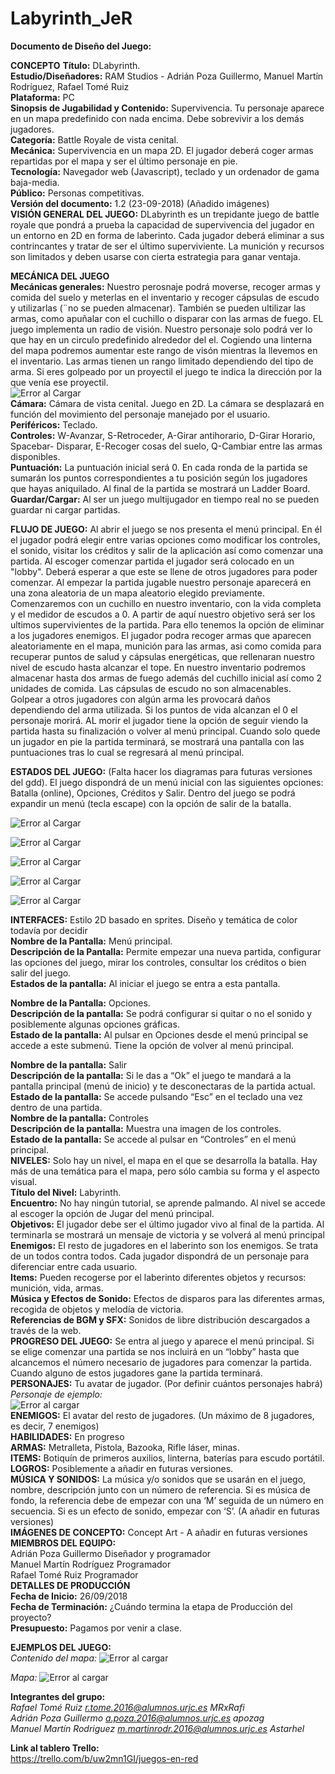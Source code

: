 # Labyrinth_JeR
**Documento de Diseño del Juego:**

**CONCEPTO**
**Título:** DLabyrinth.  
**Estudio/Diseñadores:**  RAM Studios - Adrián Poza Guillermo, Manuel Martín Rodríguez, Rafael Tomé Ruiz  
**Plataforma:** PC  
**Sinopsis de Jugabilidad y Contenido:** Supervivencia. Tu personaje aparece en un mapa predefinido con nada encima. Debe sobrevivir a los demás jugadores.  
**Categoría:** Battle Royale de vista cenital.  
**Mecánica:** Supervivencia en un mapa 2D. El jugador deberá coger armas repartidas por el mapa y ser el último personaje en pie.  
**Tecnología:** Navegador web (Javascript), teclado y un ordenador de gama baja-media.  
**Público:** Personas competitivas.  
**Versión del documento:** 1.2 (23-09-2018) (Añadido imágenes)  
**VISIÓN GENERAL DEL JUEGO:** DLabyrinth es un trepidante juego de battle royale que pondrá a prueba la capacidad de supervivencia del jugador en un entorno en 2D en forma de laberinto. Cada jugador deberá eliminar a sus contrincantes y tratar de ser el último superviviente. La munición y recursos son limitados y deben usarse con cierta estrategia para ganar ventaja.  

**MECÁNICA DEL JUEGO**  
**Mecánicas generales:** Nuestro perosnaje podrá moverse, recoger armas y comida del suelo y meterlas en el inventario y recoger cápsulas de escudo y utilizarlas (¨no se pueden almacenar). También se pueden ultilizar las armas, como apuñalar con el cuchillo o disparar con las armas de fuego.
EL juego implementa un radio de visión. Nuestro personaje solo podrá ver lo que hay en un circulo predefinido alrededor del el.
Cogiendo una linterna del mapa podremos aumentar este rango de visón mientras la llevemos en el inventario.
Las armas tienen un rango limitado dependiendo del tipo de arma.
Si eres golpeado por un proyectil el juego te indica la dirección por la que venía ese proyectil.  
![Error al Cargar](/Assests/diagrama_juego.png)  
**Cámara:** Cámara de vista cenital. Juego en 2D. La cámara se desplazará en función del movimiento del personaje manejado por el usuario.  
**Periféricos:** Teclado.  
**Controles:** W-Avanzar, S-Retroceder, A-Girar antihorario, D-Girar Horario, Spacebar- Disparar, E-Recoger cosas del suelo, Q-Cambiar entre las armas disponibles.  
**Puntuación:** La puntuación inicial será 0. En cada ronda de la partida se sumarán los puntos correspondientes a tu posición según los jugadores que hayas aniquilado. Al final de la partida se mostrará un Ladder Board.  
**Guardar/Cargar:** Al ser un juego multijugador en tiempo real no se pueden guardar ni cargar partidas.

**FLUJO DE JUEGO:** Al abrir el juego se nos presenta el menú principal. En él el jugador podrá elegir entre varias opciones como modificar los controles, el sonido, visitar los créditos y salir de la aplicación así como comenzar una partida.
Al escoger comenzar partida el jugador será colocado en un "lobby". Deberá esperar a que este se llene de otros jugadores para poder comenzar.
Al empezar la partida jugable nuestro personaje aparecerá en una zona aleatoria de un mapa aleatorio elegido previamente. Comenzaremos con un cuchillo en nuestro inventario, con la vida completa y el medidor de escudos a 0. A partir de aquí nuestro objetivo será ser los ultimos supervivientes de la partida. Para ello tenemos la opción de eliminar a los jugadores enemigos. 
El jugador podra recoger armas que aparecen aleatoriamente en el mapa, munición para las armas, asi como comida para recuperar puntos de salud y cápsulas energéticas, que rellenaran nuestro nivel de escudo hasta alcanzar el tope. En nuestro inventario podremos almacenar hasta dos armas de fuego además del cuchillo inicial así como 2 unidades de comida. Las cápsulas de escudo no son almacenables.
Golpear a otros jugadores con algún arma les provocará daños dependiendo del arma utilizada. Si los puntos de vida alcanzan el 0 el personaje morirá. AL morir el jugador tiene la opción de seguir viendo la partida hasta su finalización o volver al menú principal.
Cuando solo quede un jugador en pie la partida terminará, se mostrará una pantalla con las puntuaciones tras lo cual se regresará al menú principal.

**ESTADOS DEL JUEGO:**  (Falta hacer los diagramas para futuras versiones del gdd). El juego dispondrá de un menú inicial con las siguientes opciones: Batalla (online), Opciones, Créditos y Salir. Dentro del juego se podrá expandir un menú (tecla escape) con la opción de salir de la batalla.  

![Error al Cargar](/Assests/Untitled_Diagram.png)  

![Error al Cargar](/Assests/menu_principal(2).png)  

![Error al Cargar](/Assests/opciones.png)  

![Error al Cargar](/Assests/menu_pausa.png)  

![Error al Cargar](/Assests/final_ronda.png)  





**INTERFACES:** Estilo 2D basado en sprites. Diseño y temática de color todavía por decidir  
**Nombre de la Pantalla:** Menú principal.  
**Descripción de la Pantalla:** Permite empezar una nueva partida, configurar las opciones del juego, mirar los controles, consultar los créditos o bien salir del juego.  
**Estados de la pantalla:** Al iniciar el juego se entra a esta pantalla.  

**Nombre de la Pantalla:** Opciones.  
**Descripción de la pantalla:** Se podrá configurar si quitar o no el sonido y posiblemente algunas opciones gráficas.  
**Estado de la pantalla:** Al pulsar en Opciones desde el menú principal se accede a este submenú. Tiene la opción de volver al menú principal.  

**Nombre de la pantalla:** Salir  
**Descripción de la pantalla:** Si le das a “Ok” el juego te mandará a la pantalla principal (menú de inicio) y te desconectaras de la partida actual.  
**Estado de la pantalla:** Se accede pulsando “Esc” en el teclado una vez dentro de una partida.  
**Nombre de la pantalla:** Controles  
**Descripción de la pantalla:** Muestra una imagen de los controles.  
**Estado de la pantalla:** Se accede al pulsar en “Controles” en el menú principal.  
**NIVELES:** Solo hay un nivel, el mapa en el que se desarrolla la batalla. Hay más de una temática para el mapa, pero sólo cambia su forma y el aspecto visual.  
**Título del Nivel:** Labyrinth.  
**Encuentro:** No hay ningún tutorial, se aprende palmando. Al nivel se accede al escoger la opción de Jugar del menú principal.  
**Objetivos:** El jugador debe ser el último jugador vivo al final de la partida. Al terminarla se mostrará un mensaje de victoria y se volverá al menú principal  
**Enemigos:** El resto de jugadores en el laberinto son los enemigos. Se trata de un todos contra todos. Cada jugador dispondrá de un personaje para diferenciar entre cada usuario.  
**Items:** Pueden recogerse por el laberinto diferentes objetos y recursos: munición, vida, armas.  
**Música y Efectos de Sonido:** Efectos de disparos para las diferentes armas, recogida de objetos y melodía de victoria.  
**Referencias de BGM y SFX:** Sonidos de libre distribución descargados a través de la web.  
**PROGRESO DEL JUEGO:** Se entra al juego y aparece el menú principal. Si se elige comenzar una partida se nos incluirá en un “lobby” hasta que alcancemos el número necesario de jugadores para comenzar la partida. Cuando alguno de estos jugadores gane la partida terminará.  
**PERSONAJES:** Tu avatar de jugador. (Por definir cuántos personajes habrá)  
*Personaje de ejemplo:*  
![Error al cargar](/Assests/personajes/esqueleto_con_corbata_recortado.png)  
**ENEMIGOS:** El avatar del resto de jugadores. (Un máximo de 8 jugadores, es decir, 7 enemigos)  
**HABILIDADES:** En progreso  
**ARMAS:** Metralleta, Pistola, Bazooka, Rifle láser, minas.  
**ITEMS:** Botiquín de primeros auxilios, linterna, baterías para escudo portátil.  
**LOGROS:** Posiblemente a añadir en futuras versiones.  
**MÚSICA Y SONIDOS:** La música y/o sonidos que se usarán en el juego, nombre, descripción junto con un número de referencia. Si es música de fondo, la referencia debe de empezar con una ‘M’ seguida de un número en secuencia. Si es un efecto de sonido, empezar con ‘S’. (A añadir en futuras versiones)  
**IMÁGENES DE CONCEPTO:** Concept Art - A añadir en futuras versiones  
**MIEMBROS DEL EQUIPO:**   
Adrián Poza Guillermo Diseñador y programador  
Manuel Martín Rodríguez Programador  
Rafael Tomé Ruiz  Programador  
**DETALLES DE PRODUCCIÓN**  
**Fecha de Inicio:** 26/09/2018  
**Fecha de Terminación:** ¿Cuándo termina la etapa de Producción del proyecto?  
**Presupuesto:** Pagamos por venir a clase.  

**EJEMPLOS DEL JUEGO:**  
*Contenido del mapa:*
![Error al cargar](/Assests/tiles3.png)

*Mapa:*
![Error al cargar](/Assests/underdwell-level-1.png)


**Integrantes del grupo:**  
*Rafael Tomé Ruiz   r.tome.2016@alumnos.urjc.es   MRxRafi  
Adrián Poza Guillermo   a.poza.2016@alumnos.urjc.es    apozag  
Manuel Martín Rodriguez   m.martinrodr.2016@alumnos.urjc.es    Astarhel*  
  
**Link al tablero Trello:**  
https://trello.com/b/uw2mn1GI/juegos-en-red
